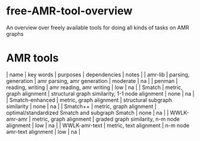 # free-AMR-tool-overview
An overview over freely available tools for doing all kinds of tasks on AMR graphs

# AMR tools

| name            | key words                                 | purposes                                          | dependencies | notes |
| amr-lib         | parsing, generation                       | amr parsing, amr generation                       | moderate     | na |
| penman          | reading, writing                          | amr reading, amr writing                          | low          | na |
| Smatch          | metric, graph alignment                   | structural graph similarity, 1-1 node alignment   | none         | na |
| Smatch-enhanced | metric, graph alignment                   | structural subgraph similarity                    | none         | na |
| Smatch++        | metric, graph alignment                   | optimal/standardized Smatch and subgraph Smatch   | none         | na |
| WWLK-amr-amr    | metric, graph alignment                   | graded graph similarity, n-m node alignment       | low          | na |
| WWLK-amr-text   | metric, text alignment                    | n-m node amr-text alignment                       | low          | na |
